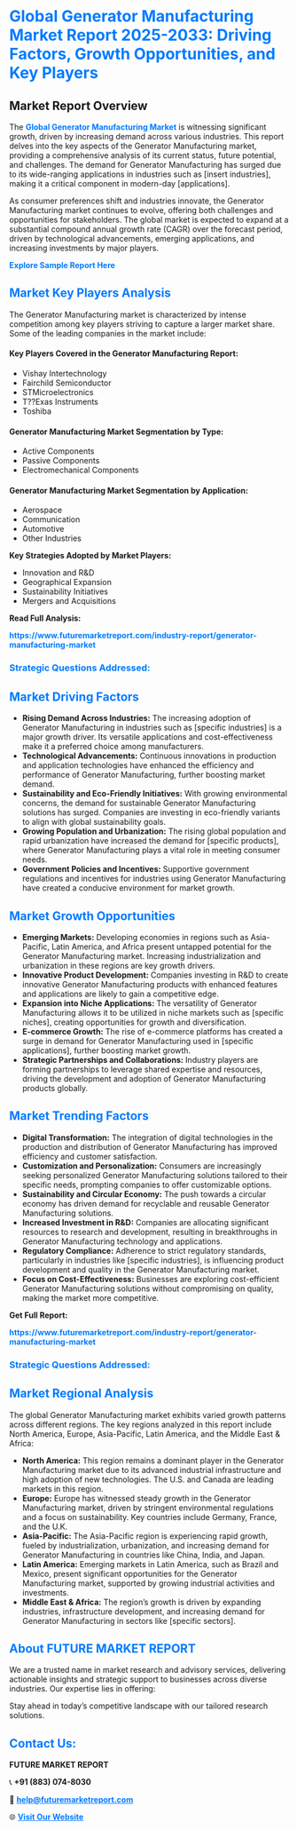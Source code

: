 <h1 style="color: #007BFF;">Global Generator Manufacturing Market Report 2025-2033: Driving Factors, Growth Opportunities, and Key Players</h1>

<section id="overview">
<h2>Market Report Overview</h2>
<p>The <a href="https://www.futuremarketreport.com/industry-report/generator-manufacturing-market" style="color: #007BFF; text-decoration: none;"><strong>Global Generator Manufacturing Market</strong></a> is witnessing significant growth, driven by increasing demand across various industries. This report delves into the key aspects of the Generator Manufacturing market, providing a comprehensive analysis of its current status, future potential, and challenges. The demand for Generator Manufacturing has surged due to its wide-ranging applications in industries such as [insert industries], making it a critical component in modern-day [applications].</p>
<p>As consumer preferences shift and industries innovate, the Generator Manufacturing market continues to evolve, offering both challenges and opportunities for stakeholders. The global market is expected to expand at a substantial compound annual growth rate (CAGR) over the forecast period, driven by technological advancements, emerging applications, and increasing investments by major players.</p>
</section>

<section id="overview">
<p><a href="https://www.futuremarketreport.com/request-sample/reportId=34573" style="color: #007BFF; text-decoration: none;"><strong>Explore Sample Report Here</strong></a></p>
</section>

<section id="key-players">
<h2 style="color: #007BFF;">Market Key Players Analysis</h2>
<p>The Generator Manufacturing market is characterized by intense competition among key players striving to capture a larger market share. Some of the leading companies in the market include:</p>
<h4>Key Players Covered in the Generator Manufacturing Report:</h4>
<ul><li>Vishay Intertechnology</li><li>Fairchild Semiconductor</li><li>STMicroelectronics</li><li>T??Exas Instruments</li><li>Toshiba</li></ul>
<h4>Generator Manufacturing Market Segmentation by Type:</h4>
<ul><li>Active Components</li><li>Passive Components</li><li>Electromechanical Components</li></ul>

<h4>Generator Manufacturing Market Segmentation by Application:</h4>
<ul><li>Aerospace</li><li>Communication</li><li>Automotive</li><li>Other Industries</li></ul>
<p><strong>Key Strategies Adopted by Market Players:</strong></p>
<ul>
<li>Innovation and R&D</li>
<li>Geographical Expansion</li>
<li>Sustainability Initiatives</li>
<li>Mergers and Acquisitions</li>
</ul>
</section>

<section>
<p><strong>Read Full Analysis: </strong></p><a href="https://www.futuremarketreport.com/industry-report/generator-manufacturing-market" style="color: #007BFF; text-decoration: none;"><strong>https://www.futuremarketreport.com/industry-report/generator-manufacturing-market</strong></a>
<h3 style="color: #007BFF;">Strategic Questions Addressed:</h3>
</section>

<section id="driving-factors">
<h2 style="color: #007BFF;">Market Driving Factors</h2>
<ul>
<li><strong>Rising Demand Across Industries:</strong> The increasing adoption of Generator Manufacturing in industries such as [specific industries] is a major growth driver. Its versatile applications and cost-effectiveness make it a preferred choice among manufacturers.</li>
<li><strong>Technological Advancements:</strong> Continuous innovations in production and application technologies have enhanced the efficiency and performance of Generator Manufacturing, further boosting market demand.</li>
<li><strong>Sustainability and Eco-Friendly Initiatives:</strong> With growing environmental concerns, the demand for sustainable Generator Manufacturing solutions has surged. Companies are investing in eco-friendly variants to align with global sustainability goals.</li>
<li><strong>Growing Population and Urbanization:</strong> The rising global population and rapid urbanization have increased the demand for [specific products], where Generator Manufacturing plays a vital role in meeting consumer needs.</li>
<li><strong>Government Policies and Incentives:</strong> Supportive government regulations and incentives for industries using Generator Manufacturing have created a conducive environment for market growth.</li>
</ul>
</section>

<section id="growth-opportunities">
<h2 style="color: #007BFF;">Market Growth Opportunities</h2>
<ul>
<li><strong>Emerging Markets:</strong> Developing economies in regions such as Asia-Pacific, Latin America, and Africa present untapped potential for the Generator Manufacturing market. Increasing industrialization and urbanization in these regions are key growth drivers.</li>
<li><strong>Innovative Product Development:</strong> Companies investing in R&D to create innovative Generator Manufacturing products with enhanced features and applications are likely to gain a competitive edge.</li>
<li><strong>Expansion into Niche Applications:</strong> The versatility of Generator Manufacturing allows it to be utilized in niche markets such as [specific niches], creating opportunities for growth and diversification.</li>
<li><strong>E-commerce Growth:</strong> The rise of e-commerce platforms has created a surge in demand for Generator Manufacturing used in [specific applications], further boosting market growth.</li>
<li><strong>Strategic Partnerships and Collaborations:</strong> Industry players are forming partnerships to leverage shared expertise and resources, driving the development and adoption of Generator Manufacturing products globally.</li>
</ul>
</section>

<section id="trending-factors">
<h2 style="color: #007BFF;">Market Trending Factors</h2>
<ul>
<li><strong>Digital Transformation:</strong> The integration of digital technologies in the production and distribution of Generator Manufacturing has improved efficiency and customer satisfaction.</li>
<li><strong>Customization and Personalization:</strong> Consumers are increasingly seeking personalized Generator Manufacturing solutions tailored to their specific needs, prompting companies to offer customizable options.</li>
<li><strong>Sustainability and Circular Economy:</strong> The push towards a circular economy has driven demand for recyclable and reusable Generator Manufacturing solutions.</li>
<li><strong>Increased Investment in R&D:</strong> Companies are allocating significant resources to research and development, resulting in breakthroughs in Generator Manufacturing technology and applications.</li>
<li><strong>Regulatory Compliance:</strong> Adherence to strict regulatory standards, particularly in industries like [specific industries], is influencing product development and quality in the Generator Manufacturing market.</li>
<li><strong>Focus on Cost-Effectiveness:</strong> Businesses are exploring cost-efficient Generator Manufacturing solutions without compromising on quality, making the market more competitive.</li>
</ul>
</section>

<section>
<p><strong>Get Full Report: </strong></p><a href="https://www.futuremarketreport.com/industry-report/generator-manufacturing-market" style="color: #007BFF; text-decoration: none;"><strong>https://www.futuremarketreport.com/industry-report/generator-manufacturing-market</strong></a>
<h3 style="color: #007BFF;">Strategic Questions Addressed:</h3>
</section>


<section id="regional-analysis">
<h2 style="color: #007BFF;">Market Regional Analysis</h2>
<p>The global Generator Manufacturing market exhibits varied growth patterns across different regions. The key regions analyzed in this report include North America, Europe, Asia-Pacific, Latin America, and the Middle East & Africa:</p>
<ul>
<li><strong>North America:</strong> This region remains a dominant player in the Generator Manufacturing market due to its advanced industrial infrastructure and high adoption of new technologies. The U.S. and Canada are leading markets in this region.</li>
<li><strong>Europe:</strong> Europe has witnessed steady growth in the Generator Manufacturing market, driven by stringent environmental regulations and a focus on sustainability. Key countries include Germany, France, and the U.K.</li>
<li><strong>Asia-Pacific:</strong> The Asia-Pacific region is experiencing rapid growth, fueled by industrialization, urbanization, and increasing demand for Generator Manufacturing in countries like China, India, and Japan.</li>
<li><strong>Latin America:</strong> Emerging markets in Latin America, such as Brazil and Mexico, present significant opportunities for the Generator Manufacturing market, supported by growing industrial activities and investments.</li>
<li><strong>Middle East & Africa:</strong> The region’s growth is driven by expanding industries, infrastructure development, and increasing demand for Generator Manufacturing in sectors like [specific sectors].</li>
</ul>
</section>

<footer>
<h2 style="color: #007BFF;">About FUTURE MARKET REPORT</h2>
<p>We are a trusted name in market research and advisory services, delivering actionable insights and strategic support to businesses across diverse industries. Our expertise lies in offering:</p>

<p>Stay ahead in today’s competitive landscape with our tailored research solutions.</p>

<h2 style="color: #007BFF;">Contact Us:</h2>
<p><strong>FUTURE MARKET REPORT</strong></p>
<p>📞 <strong>+91 (883) 074-8030</strong></p>
<p>📧 <strong><a href="mailto:help@futuremarketreport.com" style="color: #007BFF;">help@futuremarketreport.com</a></strong></p>
<p>🌐 <strong><a href="https://www.futuremarketreport.com/" style="color: #007BFF;">Visit Our Website</a></strong></p>
</footer>